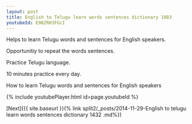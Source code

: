 ```yaml
---
layout: post
title: English to Telugu learn words sentences dictionary 1083 
youtubeId: E98ZRH3FGcI
---
```

 
 
Helps to learn Telugu words and sentences for English speakers.

Opportunitiy to repeat the words sentences. 

Practice Telugu language. 
 
10 minutes practice every day. 
 
How to learn Telugu words and sentences for English speakers 
 
{% include youtubePlayer.html id=page.youtubeId %}
 
 
[Next]({{ site.baseurl }}{% link  split2/_posts/2014-11-29-English to telugu learn words sentences dictionary 1432 .md%})
 
